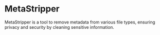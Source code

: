 # MetaStripper
MetaStripper is a tool to remove metadata from various file types, ensuring privacy and security by cleaning sensitive information.
